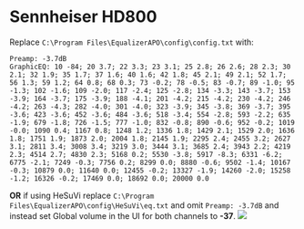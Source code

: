 # Sennheiser HD800
Replace `C:\Program Files\EqualizerAPO\config\config.txt` with:
```
Preamp: -3.7dB
GraphicEQ: 10 -84; 20 3.7; 22 3.3; 23 3.1; 25 2.8; 26 2.6; 28 2.3; 30 2.1; 32 1.9; 35 1.7; 37 1.6; 40 1.6; 42 1.8; 45 2.1; 49 2.1; 52 1.7; 56 1.3; 59 1.2; 64 0.8; 68 0.3; 73 -0.2; 78 -0.5; 83 -0.7; 89 -1.0; 95 -1.3; 102 -1.6; 109 -2.0; 117 -2.4; 125 -2.8; 134 -3.3; 143 -3.7; 153 -3.9; 164 -3.7; 175 -3.9; 188 -4.1; 201 -4.2; 215 -4.2; 230 -4.2; 246 -4.2; 263 -4.3; 282 -4.0; 301 -4.0; 323 -3.9; 345 -3.8; 369 -3.7; 395 -3.6; 423 -3.6; 452 -3.6; 484 -3.6; 518 -3.4; 554 -2.8; 593 -2.2; 635 -1.9; 679 -1.8; 726 -1.5; 777 -1.0; 832 -0.8; 890 -0.6; 952 -0.2; 1019 -0.0; 1090 0.4; 1167 0.8; 1248 1.2; 1336 1.8; 1429 2.1; 1529 2.0; 1636 1.8; 1751 1.9; 1873 2.0; 2004 1.8; 2145 1.9; 2295 2.4; 2455 3.2; 2627 3.1; 2811 3.4; 3008 3.4; 3219 3.0; 3444 3.1; 3685 2.4; 3943 2.2; 4219 2.3; 4514 2.7; 4830 2.3; 5168 0.2; 5530 -3.8; 5917 -8.3; 6331 -6.2; 6775 -2.1; 7249 -0.3; 7756 0.2; 8299 0.0; 8880 -0.6; 9502 -1.4; 10167 -0.3; 10879 0.0; 11640 0.0; 12455 -0.2; 13327 -1.9; 14260 -2.0; 15258 -1.2; 16326 -0.2; 17469 0.0; 18692 0.0; 20000 0.0
```
**OR** if using HeSuVi replace `C:\Program Files\EqualizerAPO\config\HeSuVi\eq.txt` and omit `Preamp: -3.7dB` and instead set Global volume in the UI for both channels to **-37**.
![](https://raw.githubusercontent.com/jaakkopasanen/AutoEq/master/results/Innerfidelity%202017/headphoncecom/onear/Sennheiser%20HD800/Sennheiser%20HD800.png)